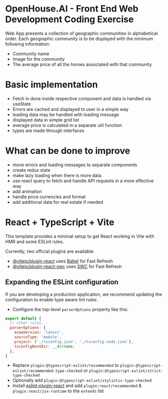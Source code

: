 
# OpenHouse.AI - Front End Web Development Coding Exercise

Web App presents a collection of geographic communities in alphabetical order. Each geographic community is to be displayed with the minimum following information:
- Community name 
- Image for the community
- The average price of all the homes associated with that community

# Basic implementation

- Fetch in done inside respective component and data is handled via useState
- Errors are cached and displayed to user in a simple way
- loading data may be handled with loading message
- displayed data in simple grid list
- average price is calculated in a separate util function
- types are made through interfaces

# What can be done to improve

- move errors and loading messages to separate components
- create redux state
- make lazy loading when there is more data
- use react query to fetch and handle API requests in a more effective way
- add animation
- handle price currencies and format
- add additional data for real estate if needed

# React + TypeScript + Vite

This template provides a minimal setup to get React working in Vite with HMR and some ESLint rules.

Currently, two official plugins are available:

- [@vitejs/plugin-react](https://github.com/vitejs/vite-plugin-react/blob/main/packages/plugin-react/README.md) uses [Babel](https://babeljs.io/) for Fast Refresh
- [@vitejs/plugin-react-swc](https://github.com/vitejs/vite-plugin-react-swc) uses [SWC](https://swc.rs/) for Fast Refresh

## Expanding the ESLint configuration

If you are developing a production application, we recommend updating the configuration to enable type aware lint rules:

- Configure the top-level `parserOptions` property like this:

```js
export default {
  // other rules...
  parserOptions: {
    ecmaVersion: 'latest',
    sourceType: 'module',
    project: ['./tsconfig.json', './tsconfig.node.json'],
    tsconfigRootDir: __dirname,
  },
}
```

- Replace `plugin:@typescript-eslint/recommended` to `plugin:@typescript-eslint/recommended-type-checked` or `plugin:@typescript-eslint/strict-type-checked`
- Optionally add `plugin:@typescript-eslint/stylistic-type-checked`
- Install [eslint-plugin-react](https://github.com/jsx-eslint/eslint-plugin-react) and add `plugin:react/recommended` & `plugin:react/jsx-runtime` to the `extends` list
